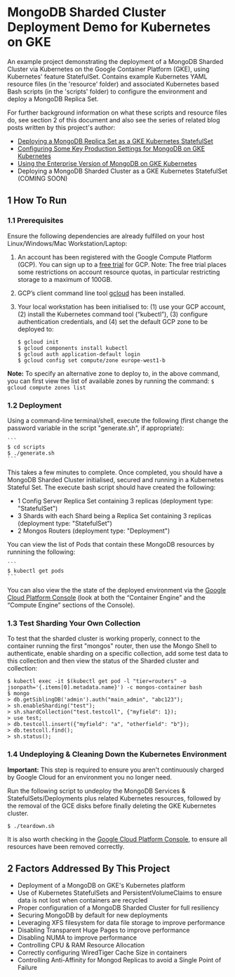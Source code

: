 # MongoDB Sharded Cluster Deployment Demo for Kubernetes on GKE

An example project demonstrating the deployment of a MongoDB Sharded Cluster via Kubernetes on the Google Container Platform (GKE), using Kubernetes' feature StatefulSet. Contains example Kubernetes YAML resource files (in the 'resource' folder) and associated Kubernetes based Bash scripts (in the 'scripts' folder) to configure the environment and deploy a MongoDB Replica Set.

For further background information on what these scripts and resource files do, see section 2 of this document and also see the series of related blog posts written by this project's author:

* [Deploying a MongoDB Replica Set as a GKE Kubernetes StatefulSet](http://pauldone.blogspot.co.uk/2017/06/deploying-mongodb-on-kubernetes-gke25.html)
* [Configuring Some Key Production Settings for MongoDB on GKE Kubernetes](http://pauldone.blogspot.co.uk/2017/06/mongodb-kubernetes-production-settings.html)
* [Using the Enterprise Version of MongoDB on GKE Kubernetes](http://pauldone.blogspot.co.uk/2017/06/enterprise-mongodb-on-kubernetes.html)
* Deploying a MongoDB Sharded Cluster as a GKE Kubernetes StatefulSet (COMING SOON)


## 1 How To Run

### 1.1 Prerequisites

Ensure the following dependencies are already fulfilled on your host Linux/Windows/Mac Workstation/Laptop:

1. An account has been registered with the Google Compute Platform (GCP). You can sign up to a [free trial](https://cloud.google.com/free/) for GCP. Note: The free trial places some restrictions on account resource quotas, in particular restricting storage to a maximum of 100GB.
2. GCP’s client command line tool [gcloud](https://cloud.google.com/sdk/docs/quickstarts) has been installed. 
3. Your local workstation has been initialised to: (1) use your GCP account, (2) install the Kubernetes command tool (“kubectl”), (3) configure authentication credentials, and (4) set the default GCP zone to be deployed to:

    ```
    $ gcloud init
    $ gcloud components install kubectl
    $ gcloud auth application-default login
    $ gcloud config set compute/zone europe-west1-b
    ```

**Note:** To specify an alternative zone to deploy to, in the above command, you can first view the list of available zones by running the command: `$ gcloud compute zones list`

### 1.2 Deployment

Using a command-line terminal/shell, execute the following (first change the password variable in the script "generate.sh", if appropriate):

    ```
    $ cd scripts
    $ ./generate.sh
    ```

This takes a few minutes to complete. Once completed, you should have a MongoDB Sharded Cluster initialised, secured and running in a Kubernetes Stateful Set. The execute bash script should have created the following:

* 1 Config Server Replica Set containing 3 replicas (deployment type: "StatefulSet")
* 3 Shards with each Shard being a Replica Set containing 3 replicas (deployment type: "StatefulSet")
* 2 Mongos Routers (deployment type: "Deployment")

You can view the list of Pods that contain these MongoDB resources by runnining the following:

    ```
    $ kubectl get pods
    ```

You can also view the the state of the deployed environment via the [Google Cloud Platform Console](https://console.cloud.google.com) (look at both the “Container Engine” and the “Compute Engine” sections of the Console).

### 1.3 Test Sharding Your Own Collection

To test that the sharded cluster is working properly, connect to the container running the first "mongos" router, then use the Mongo Shell to authenticate, enable sharding on a specific collection, add some test data to this collection and then view the status of the Sharded cluster and collection:

    $ kubectl exec -it $(kubectl get pod -l "tier=routers" -o jsonpath='{.items[0].metadata.name}') -c mongos-container bash
    $ mongo
    > db.getSiblingDB('admin').auth("main_admin", "abc123");
    > sh.enableSharding("test");
    > sh.shardCollection("test.testcoll", {"myfield": 1});
    > use test;
    > db.testcoll.insert({"myfield": "a", "otherfield": "b"});
    > db.testcoll.find();
    > sh.status();

### 1.4 Undeploying & Cleaning Down the Kubernetes Environment

**Important:** This step is required to ensure you aren't continuously charged by Google Cloud for an environment you no longer need.

Run the following script to undeploy the MongoDB Services & StatefulSets/Deployments plus related Kubernetes resources, followed by the removal of the GCE disks before finally deleting the GKE Kubernetes cluster.

    $ ./teardown.sh
    
It is also worth checking in the [Google Cloud Platform Console](https://console.cloud.google.com), to ensure all resources have been removed correctly.


## 2 Factors Addressed By This Project

* Deployment of a MongoDB on GKE's Kubernetes platform
* Use of Kubernetes StatefulSets and PersistentVolumeClaims to ensure data is not lost when containers are recycled
* Proper configuration of a MongoDB Sharded Cluster for full resiliency
* Securing MongoDB by default for new deployments
* Leveraging XFS filesystem for data file storage to improve performance
* Disabling Transparent Huge Pages to improve performance
* Disabling NUMA to improve performance
* Controlling CPU & RAM Resource Allocation
* Correctly configuring WiredTiger Cache Size in containers
* Controlling Anti-Affinity for Mongod Replicas to avoid a Single Point of Failure

